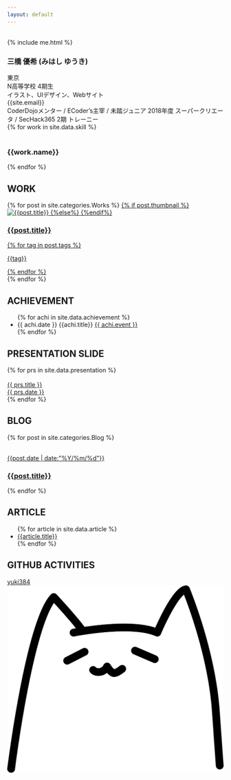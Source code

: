 ```yaml
---
layout: default
---
```

<div class="main">
  <div class="cover">
    <div class="cover-content">
      <img src="{{site.url}}/img/logo.png" alt="" class="top-img">
      <!--<h1><a href="" style="color:#ff4d8c">{{site.title}}</a><a href="/profile"><span class="arrow">Click!<img src="/img/arrow.svg" width="60px"></span></a></h1>-->
      <div class="sns">
        <a href="https://twitter.com/{{site.twitter_username}}"><i class="fab fa-twitter"></i></a>
        <a href="https://www.instagram.com/yukimihashi/"><i class="fab fa-instagram"></i></a>
        <a href="https://github.com/{{site.github_username}}"><i class="fab fa-github"></i></a>
        <a href="https://scratch.mit.edu/users/yuki384/"><i class="fas fa-cat"></i></a>
      </div>
    </div>
  </div>
  <section id="aboutme">
  {% include me.html %}
  <div class="aboutme-text">
    <h3>三橋 優希 (みはし ゆうき)</h3>
    <i class="fas fa-map-marker-alt fa-fw"></i> 東京<br>
    <i class="fas fa-school fa-fw"></i> N高等学校 4期生<br>
    <i class="fas fa-tools fa-fw"></i> イラスト、UIデザイン、Webサイト<br>
    <i class="fas fa-envelope fa-fw"></i> {{site.email}}<br>
    <i class="fas fa-user fa-fw"></i> CoderDojoメンター / ECoder’s主宰 / 未踏ジュニア 2018年度 スーパークリエータ / SecHack365 2期 トレーニー
  </div>
  </section>
<section id="skill">
  {% for work in site.data.skill %}
  <div class="work">
    <img src="{{site.url}}/img/icons/{{work.img}}" alt="">
    <h3>{{work.name}}</h3>
  </div>
  {% endfor %}
</section>
<section id="Works">
  <h2 class="top-h2">WORK</h2>
  <div class="flex">
  {% for post in site.categories.Works %}
  <a href="{{ site.baseurl }}{{ post.url }}" class="project">
    {% if post.thumbnail %}
    <img src="{{site.url}}/img/{{post.categories}}/{{ post.thumbnail }}" alt="{{post.title}}" class="thumbnail" loading="lazy">
    {%else%}
    {%endif%}
    <div class="prj-dsc">
      <h3>{{post.title}}</h3>
      <div class="flex">
      {% for tag in post.tags %}
      <p class="tag">{{tag}}</p>
      {% endfor %}
      </div>
    </div>
  </a>
  {% endfor %}
  </div>
</section>
<section id="achievement">
  <h2 class="top-h2">ACHIEVEMENT</h2>
  <ul class="achi">
  {% for achi in site.data.achievement %}
  <li>{{ achi.date }} <span class="achi-title">{{achi.title}}</span> <a href="{{ achi.url }}" target="_blank" class="achievement" rel="noopener">{{ achi.event }}</a></li>
  {% endfor %}
  </ul>
</section>

<section id="Presentation">
  <h2 class="top-h2">PRESENTATION SLIDE</h2>
  <div class="flex">
    {% for prs in site.data.presentation %}
    <a href="{{ prs.url }}" target="_blank" class="prs" rel="noopener">
      <div class="prs-img">
        <img src="{{prs.img}}" alt="" loading="lazy">
      </div>
      <div class="prs-dsc">
        {{ prs.title }}<br>
        {{ prs.date }}
      </div>
    </a>
    {% endfor %}
  </div>
</section>
<section id="Blog">
  <h2 class="top-h2">BLOG</h2>
  {% for post in site.categories.Blog %}
  <a href="{{ site.baseurl }}{{ post.url }}">
  <article class="post">
    <img src="{{site.url}}/img/{{post.categories}}/{{post.thumbnail}}" alt="" class="blog_thumnail" loading="lazy">
    <div class="post_text">
      <p>{{post.date | date:"%Y/%m/%d"}}</p><h3>{{post.title}}</h3>
    </div>
  </article>
  </a>
  {% endfor %}
</section>
<section id="Articles">
  <h2 class="top-h2">ARTICLE</h2>
  <ul>
    {% for article in site.data.article %}
      <li><a href="{{article.url}}" target="_blank" rel="noopener">{{article.title}}</a></li>
    {% endfor %}
  </ul>
</section>
<section>
  <h2 class="top-h2">GITHUB ACTIVITIES</h2>
  <a href="https://github.com/yuki384"><i class="fab fa-github"></i> yuki384<img src="https://grass-graph.moshimo.works/images/yuki384.png" alt="" class="shiba-img"></a>
</section>
</div>
<div id="hukidashis">
</div><div class="neko-anime" onclick="neko()"><img src="img/nyan.svg" alt="" class="neko"></div>
<script type="text/javascript">
  function neko(){
    var serihu = [ "ニャン", "ニャアン", "ミャッ", "ニャーン", "ニャッ", "フニャー", "ミャオー", "ミューン", "ニャゴッ"] ;
    var nekochan= document.createElement("div");
    nekochan.className = "hukidashi";
    nekochan.textContent = serihu[ Math.floor( Math.random() * serihu.length ) ];
    document.getElementById('hukidashis').appendChild(nekochan);
    setTimeout("document.querySelector('#hukidashis > div').parentNode.removeChild(document.querySelector('#hukidashis > div'));", 3000);
  }
</script>
